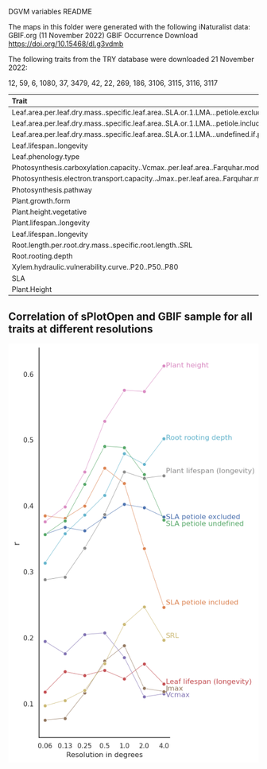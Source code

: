 DGVM variables README

The maps in this folder were generated with the following iNaturalist data: GBIF.org (11 November 2022) GBIF Occurrence Download https://doi.org/10.15468/dl.g3vdmb

The following traits from the TRY database were downloaded 21 November 2022:

12, 59, 6, 1080, 37, 3479, 42, 22, 269, 186, 3106, 3115, 3116, 3117

| Trait   | ID     | Unit    |
| :------------- | :----------: | -----------: |
| Leaf.area.per.leaf.dry.mass..specific.leaf.area..SLA.or.1.LMA...petiole.excluded | 3115 |  |
| Leaf.area.per.leaf.dry.mass..specific.leaf.area..SLA.or.1.LMA...petiole.included | 3116 | |
| Leaf.area.per.leaf.dry.mass..specific.leaf.area..SLA.or.1.LMA...undefined.if.petiole.is.in..or.excluded | 3117 | |
| Leaf.lifespan..longevity | 12 | |
| Leaf.phenology.type | 37 | |
| Photosynthesis.carboxylation.capacity..Vcmax..per.leaf.area..Farquhar.model | 186 | |
| Photosynthesis.electron.transport.capacity..Jmax..per.leaf.area..Farquhar.model. | 269 |  |
| Photosynthesis.pathway | 22 |  |
| Plant.growth.form | 42 |  |
| Plant.height.vegetative | 3106 ||
| Plant.lifespan..longevity | 59 ||
| Leaf.lifespan..longevity | 13 | |
| Root.length.per.root.dry.mass..specific.root.length..SRL | 1080 | |
| Root.rooting.depth | 6 | |
| Xylem.hydraulic.vulnerability.curve..P20..P50..P80 | 3479 |  |
| SLA| 14 |  |
| Plant.Height | 15|  |     

## Correlation of sPlotOpen and GBIF sample for all traits at different resolutions

![Corr Plot](Correlation_sPlot.png)
